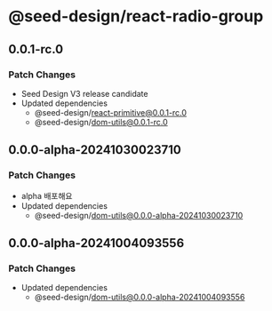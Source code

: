 # @seed-design/react-radio-group

## 0.0.1-rc.0

### Patch Changes

- Seed Design V3 release candidate
- Updated dependencies
  - @seed-design/react-primitive@0.0.1-rc.0
  - @seed-design/dom-utils@0.0.1-rc.0

## 0.0.0-alpha-20241030023710

### Patch Changes

- alpha 배포해요
- Updated dependencies
  - @seed-design/dom-utils@0.0.0-alpha-20241030023710

## 0.0.0-alpha-20241004093556

### Patch Changes

- Updated dependencies
  - @seed-design/dom-utils@0.0.0-alpha-20241004093556

